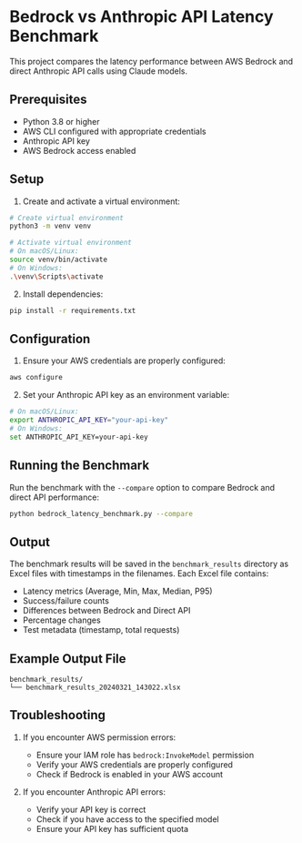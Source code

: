 # Bedrock vs Anthropic API Latency Benchmark

This project compares the latency performance between AWS Bedrock and direct Anthropic API calls using Claude models.

## Prerequisites

- Python 3.8 or higher
- AWS CLI configured with appropriate credentials
- Anthropic API key
- AWS Bedrock access enabled

## Setup

1. Create and activate a virtual environment:
```bash
# Create virtual environment
python3 -m venv venv

# Activate virtual environment
# On macOS/Linux:
source venv/bin/activate
# On Windows:
.\venv\Scripts\activate
```

2. Install dependencies:
```bash
pip install -r requirements.txt
```

## Configuration

1. Ensure your AWS credentials are properly configured:
```bash
aws configure
```

2. Set your Anthropic API key as an environment variable:
```bash
# On macOS/Linux:
export ANTHROPIC_API_KEY="your-api-key"
# On Windows:
set ANTHROPIC_API_KEY=your-api-key
```

## Running the Benchmark

Run the benchmark with the `--compare` option to compare Bedrock and direct API performance:

```bash
python bedrock_latency_benchmark.py --compare
```

## Output

The benchmark results will be saved in the `benchmark_results` directory as Excel files with timestamps in the filenames. Each Excel file contains:

- Latency metrics (Average, Min, Max, Median, P95)
- Success/failure counts
- Differences between Bedrock and Direct API
- Percentage changes
- Test metadata (timestamp, total requests)

## Example Output File
```
benchmark_results/
└── benchmark_results_20240321_143022.xlsx
```

## Troubleshooting

1. If you encounter AWS permission errors:
   - Ensure your IAM role has `bedrock:InvokeModel` permission
   - Verify your AWS credentials are properly configured
   - Check if Bedrock is enabled in your AWS account

2. If you encounter Anthropic API errors:
   - Verify your API key is correct
   - Check if you have access to the specified model
   - Ensure your API key has sufficient quota